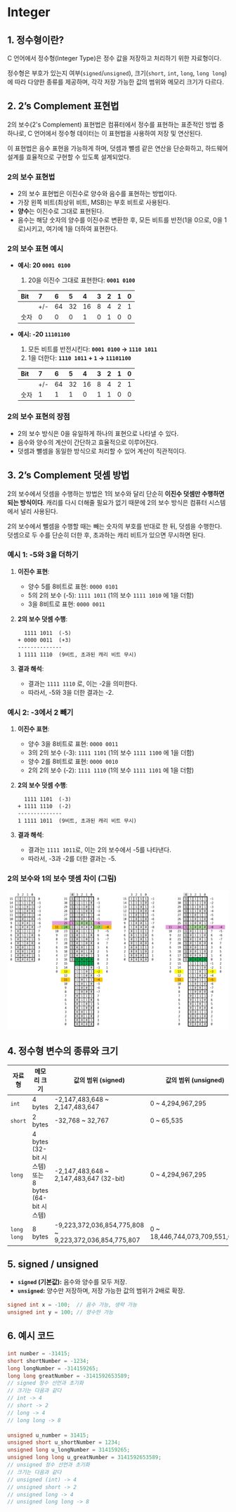 # Integer

## 1. 정수형이란?

C 언어에서 정수형(Integer Type)은 정수 값을 저장하고 처리하기 위한 자료형이다. 

정수형은 부호가 있는지 여부(`signed`/`unsigned`), 크기(`short`, `int`, `long`, `long long`)에 따라 다양한 종류를 제공하며, 각각 저장 가능한 값의 범위와 메모리 크기가 다르다.

## 2. 2’s Complement 표현법

2의 보수(2's Complement) 표현법은 컴퓨터에서 정수를 표현하는 표준적인 방법 중 하나로, C 언어에서 정수형 데이터는 이 표현법을 사용하여 저장 및 연산된다.

이 표현법은 음수 표현을 가능하게 하며, 덧셈과 뺄셈 같은 연산을 단순화하고, 하드웨어 설계를 효율적으로 구현할 수 있도록 설계되었다.

### 2의 보수 표현법

- 2의 보수 표현법은 이진수로 양수와 음수를 표현하는 방법이다.
- 가장 왼쪽 비트(최상위 비트, MSB)는 부호 비트로 사용된다.
- **양수**는 이진수로 그대로 표현된다.
- 음수는 해당 숫자의 양수를 이진수로 변환한 후, 모든 비트를 반전(1을 0으로, 0을 1로)시키고, 여기에 1을 더하여 표현한다.

### 2의 보수 표현 예시

- **예시: 20 `0001 0100`**
    1. 20을 이진수 그대로 표현한다: **`0001 0100`**
    
    | Bit | 7 | 6 | 5 | 4 | 3 | 2 | 1 | 0 |
    | --- | --- | --- | --- | --- | --- | --- | --- | --- |
    |  | +/- | 64 | 32 | 16 | 8 | 4 | 2 | 1 |
    | 숫자 | 0 | 0 | 0 | 1 | 0 | 1 | 0 | 0 |
- **예시: -20 `11101100`**
    1. 모든 비트를 반전시킨다: **`0001 0100` → `1110 1011`**
    2. 1을 더한다: **`1110 1011` + `1`  → `11101100`** 
    
    | Bit | 7 | 6 | 5 | 4 | 3 | 2 | 1 | 0 |
    | --- | --- | --- | --- | --- | --- | --- | --- | --- |
    |  | +/- | 64 | 32 | 16 | 8 | 4 | 2 | 1 |
    | 숫자 | 1 | 1 | 1 | 0 | 1 | 1 | 0 | 0 |

### 2의 보수 표현의 장점

- 2의 보수 방식은 0을 유일하게 하나의 표현으로 나타낼 수 있다.
- 음수와 양수의 계산이 간단하고 효율적으로 이루어진다.
- 덧셈과 뺄셈을 동일한 방식으로 처리할 수 있어 계산이 직관적이다.

## 3. 2’s Complement 덧셈 방법

2의 보수에서 덧셈을 수행하는 방법은 1의 보수와 달리 단순히 **이진수 덧셈만 수행하면 되는 방식이다**. 캐리를 다시 더해줄 필요가 없기 때문에 2의 보수 방식은 컴퓨터 시스템에서 널리 사용된다.

2의 보수에서 뺄셈을 수행할 때는 빼는 숫자의 부호를 반대로 한 뒤, 덧셈을 수행한다. 덧셈으로 두 수를 단순히 더한 후, 초과하는 캐리 비트가 있으면 무시하면 된다.

### 예시 1: -5와 3을 더하기

1. **이진수 표현**:
    - 양수 5를 8비트로 표현: `0000 0101`
    - 5의 2의 보수 (-5): `1111 1011` (1의 보수 `1111 1010` 에 1을 더함)
    - 3을 8비트로 표현: `0000 0011`
2. **2의 보수 덧셈 수행**:
    
    ```
      1111 1011  (-5)
    + 0000 0011  (+3)
    --------------
    1 1111 1110  (9비트, 초과된 캐리 비트 무시)
    ```
    
3. **결과 해석**:
    - 결과는 `1111 1110` 로, 이는 -2을 의미한다.
    - 따라서, -5와 3을 더한 결과는 -2.

### 예시 2: -3에서 2 빼기

1. **이진수 표현**:
    - 양수 3을 8비트로 표현: `0000 0011`
    - 3의 2의 보수 (-3): `1111 1101` (1의 보수 `1111 1100` 에 1을 더함)
    - 양수 2를 8비트로 표현: `0000 0010`
    - 2의 2의 보수 (-2): `1111 1110` (1의 보수 `1111 1101` 에 1을 더함)
2. **2의 보수 덧셈 수행**:
    
    ```
      1111 1101  (-3)
    + 1111 1110  (-2)
    --------------
    1 1111 1011  (9비트, 초과된 캐리 비트 무시)
    ```
    
3. **결과 해석**:
    - 결과는 `1111 1011`로, 이는 2의 보수에서 -5를 나타낸다.
    - 따라서, -3과 -2를 더한 결과는 -5.

### **2의 보수와 1의 보수 뎃셈 차이 (그림)**

![스크린샷(78).png](스크린샷(78).png)

## 4. 정수형 변수의 종류와 크기

| 자료형 | 메모리 크기 | 값의 범위 (signed) | 값의 범위 (unsigned) |
| --- | --- | --- | --- |
| `int` | 4 bytes | -2,147,483,648 ~ 2,147,483,647 | 0 ~ 4,294,967,295 |
| `short` | 2 bytes | -32,768 ~ 32,767 | 0 ~ 65,535 |
| `long` | 4 bytes (32-bit 시스템) 또는 8 bytes (64-bit 시스템) | -2,147,483,648 ~ 2,147,483,647 (32-bit) | 0 ~ 4,294,967,295 |
| `long long` | 8 bytes | -9,223,372,036,854,775,808 ~ 9,223,372,036,854,775,807 | 0 ~ 18,446,744,073,709,551,615 |

## 5. **signed / unsigned**

- **`signed` (기본값):** 음수와 양수를 모두 저장.
- **`unsigned`:** 양수만 저장하며, 저장 가능한 값의 범위가 2배로 확장.

```c
signed int x = -100;  // 음수 가능, 생략 가능
unsigned int y = 100; // 양수만 가능
```

## 6. 예시 코드

```c
int number = -31415;
short shortNumber = -1234;
long longNumber = -314159265;
long long greatNumber = -3141592653589;
// signed 정수 선언과 초기화
// 크기는 다음과 같다 
// int -> 4
// short -> 2
// long -> 4
// long long -> 8

unsigned u_number = 31415;
unsigned short u_shortNumber = 1234;
unsigned long u_longNumber = 314159265;
unsigned long long u_greatNumber = 3141592653589;
// unsigned 정수 선언과 초기화
// 크기는 다음과 같다 
// unsigned (int) -> 4
// unsigned short -> 2
// unsigned long -> 4
// unsigned long long -> 8
```